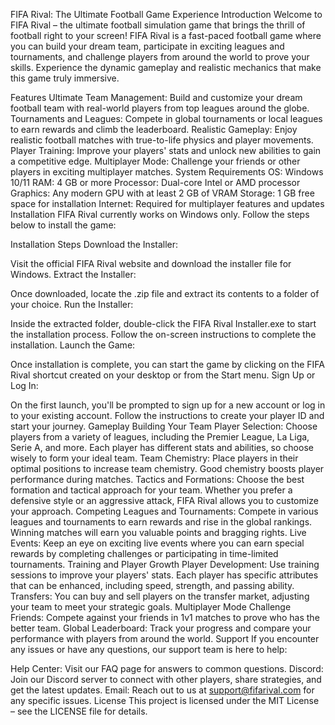 FIFA Rival: The Ultimate Football Game Experience
Introduction
Welcome to FIFA Rival – the ultimate football simulation game that brings the thrill of football right to your screen! FIFA Rival is a fast-paced football game where you can build your dream team, participate in exciting leagues and tournaments, and challenge players from around the world to prove your skills. Experience the dynamic gameplay and realistic mechanics that make this game truly immersive.

Features
Ultimate Team Management: Build and customize your dream football team with real-world players from top leagues around the globe.
Tournaments and Leagues: Compete in global tournaments or local leagues to earn rewards and climb the leaderboard.
Realistic Gameplay: Enjoy realistic football matches with true-to-life physics and player movements.
Player Training: Improve your players' stats and unlock new abilities to gain a competitive edge.
Multiplayer Mode: Challenge your friends or other players in exciting multiplayer matches.
System Requirements
OS: Windows 10/11
RAM: 4 GB or more
Processor: Dual-core Intel or AMD processor
Graphics: Any modern GPU with at least 2 GB of VRAM
Storage: 1 GB free space for installation
Internet: Required for multiplayer features and updates
Installation
FIFA Rival currently works on Windows only. Follow the steps below to install the game:

Installation Steps
Download the Installer:

Visit the official FIFA Rival website and download the installer file for Windows.
Extract the Installer:

Once downloaded, locate the .zip file and extract its contents to a folder of your choice.
Run the Installer:

Inside the extracted folder, double-click the FIFA Rival Installer.exe to start the installation process.
Follow the on-screen instructions to complete the installation.
Launch the Game:

Once installation is complete, you can start the game by clicking on the FIFA Rival shortcut created on your desktop or from the Start menu.
Sign Up or Log In:

On the first launch, you'll be prompted to sign up for a new account or log in to your existing account. Follow the instructions to create your player ID and start your journey.
Gameplay
Building Your Team
Player Selection: Choose players from a variety of leagues, including the Premier League, La Liga, Serie A, and more. Each player has different stats and abilities, so choose wisely to form your ideal team.
Team Chemistry: Place players in their optimal positions to increase team chemistry. Good chemistry boosts player performance during matches.
Tactics and Formations: Choose the best formation and tactical approach for your team. Whether you prefer a defensive style or an aggressive attack, FIFA Rival allows you to customize your approach.
Competing
Leagues and Tournaments: Compete in various leagues and tournaments to earn rewards and rise in the global rankings. Winning matches will earn you valuable points and bragging rights.
Live Events: Keep an eye on exciting live events where you can earn special rewards by completing challenges or participating in time-limited tournaments.
Training and Player Growth
Player Development: Use training sessions to improve your players' stats. Each player has specific attributes that can be enhanced, including speed, strength, and passing ability.
Transfers: You can buy and sell players on the transfer market, adjusting your team to meet your strategic goals.
Multiplayer Mode
Challenge Friends: Compete against your friends in 1v1 matches to prove who has the better team.
Global Leaderboard: Track your progress and compare your performance with players from around the world.
Support
If you encounter any issues or have any questions, our support team is here to help:

Help Center: Visit our FAQ page for answers to common questions.
Discord: Join our Discord server to connect with other players, share strategies, and get the latest updates.
Email: Reach out to us at support@fifarival.com for any specific issues.
License
This project is licensed under the MIT License – see the LICENSE file for details.
